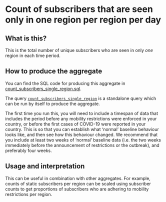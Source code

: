 # Count of subscribers that are seen only in one region per region per day

## What is this?

This is the total number of unique subscribers who are seen in only _one_ region in each time period.

## How to produce the aggregate

You can find the SQL code for producing this aggregate in [count_subscribers_single_region.sql](count_subscribers_single_region.sql).

The query [`count_subscribers_single_region`](count_subscribers_single_region.sql#L5-L25) is a standalone query which can be run by itself to produce the aggregate.

The first time you run this, you will need to include a timespan of data that includes the period before any mobility restrictions were enforced in your country, or before the first cases of COVID-19 were reported in your country. This is so that you can establish what ‘normal’ baseline behaviour looks like, and then see how this behaviour changed. We recommend that you include at least two weeks of ‘normal’ baseline data (i.e. the two weeks immediately before the announcement of restrictions or the outbreak), and preferably four weeks.

## Usage and interpretation

This can be useful in combination with other aggregates. For example, counts of static subscribers per region can be scaled using subscriber counts to get proportions of subscribers who are adhering to mobility restrictions per region.
